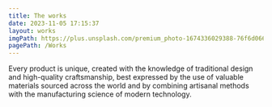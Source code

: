 ```yaml
---
title: The works
date: 2023-11-05 17:15:37
layout: works
imgPath: https://plus.unsplash.com/premium_photo-1674336029388-76f6d0667573?auto=format&fit=crop&q=60&w=500&ixlib=rb-4.0.3&ixid=M3wxMjA3fDB8MHxzZWFyY2h8NDV8fGludGVyaW9yfGVufDB8fDB8fHww
pagePath: /Works
---
```


Every product is unique, created with the knowledge of traditional design and high-quality craftsmanship, best expressed by the use of valuable materials sourced across the world and by combining artisanal methods with the manufacturing science of modern technology.
